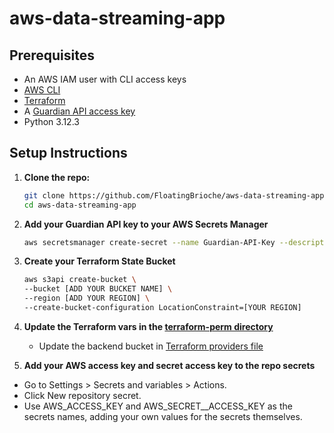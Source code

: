 # aws-data-streaming-app


## Prerequisites

- An AWS IAM user with CLI access keys
- [AWS CLI](https://docs.aws.amazon.com/cli/latest/userguide/getting-started-install.html)
- [Terraform](https://developer.hashicorp.com/terraform/install)
- A [Guardian API access key](https://open-platform.theguardian.com/access/)
- Python 3.12.3

## Setup Instructions

1. **Clone the repo:**  
   ```bash  
   git clone https://github.com/FloatingBrioche/aws-data-streaming-app.git
   cd aws-data-streaming-app 
   ``` 

2. **Add your Guardian API key to your AWS Secrets Manager**
    ```bash
    aws secretsmanager create-secret --name Guardian-API-Key --description "Access key for Guardian API." --secret-string "[ADD YOUR API KEY HERE]"
    ```

3. **Create your Terraform State Bucket**
    ```bash
    aws s3api create-bucket \
    --bucket [ADD YOUR BUCKET NAME] \
    --region [ADD YOUR REGION] \
    --create-bucket-configuration LocationConstraint=[YOUR REGION]
    ```

4. **Update the Terraform vars in the [terraform-perm directory](./terraform-perm/vars.tf)**

    - Update the backend bucket in [Terraform providers file](terraform/providers.tf)

5. **Add your AWS access key and secret access key to the repo secrets**

- Go to Settings > Secrets and variables > Actions.
- Click New repository secret.
- Use AWS_ACCESS_KEY and AWS_SECRET__ACCESS_KEY as the secrets names, adding your own values for the secrets themselves.

